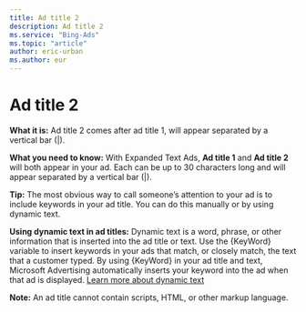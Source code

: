 ```yaml
---
title: Ad title 2
description: Ad title 2
ms.service: "Bing-Ads"
ms.topic: "article"
author: eric-urban
ms.author: eur
---
```


# Ad title 2

**What it is:**        Ad title 2 comes after ad title 1, will appear separated by a vertical bar (|).

**What you need to know:**        With Expanded Text Ads, **Ad title 1** and **Ad title 2** will both appear in your ad. Each can be up to 30 characters long and will appear separated by a vertical bar (|).

**Tip:**        The most obvious way to call someone’s attention to your ad is to include keywords in your ad title. You can do this manually or by using dynamic text.

**Using dynamic text in ad titles:**     Dynamic text is a word, phrase, or other information that is inserted into the ad title or text. Use the {KeyWord} variable to insert keywords in your ads that match, or closely match, the text that a customer typed. By using {KeyWord} in your ad title and text, Microsoft Advertising automatically inserts your keyword into the ad when that ad is displayed. [Learn more about dynamic text](https://go.microsoft.com/fwlink?LinkId=833031)

**Note:** 	   An ad title cannot contain scripts, HTML, or other markup language.


